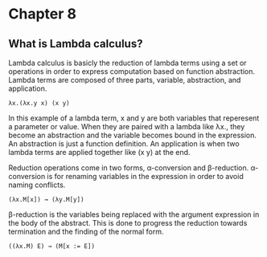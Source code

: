 # Chapter 8
## What is Lambda calculus?

Lambda calculus is basicly the reduction of lambda terms using a set or operations in order to express computation based on function abstraction. Lambda terms are composed of three parts, variable, abstraction, and application. 

`λx.(λx.y x) (x y)`

In this example of a lambda term, x and y are both variables that reperesent a parameter or value. When they are paired with a lambda like λx., they become an abstraction and the variable becomes bound in the expression. An abstraction is just a function definition. An application is when two lambda terms are applied together like (x y) at the end.

Reduction operations come in two forms, α-conversion and β-reduction. α-conversion is for renaming variables in the expression in order to avoid naming conflicts. 

`(λx.M[x]) → (λy.M[y])`

β-reduction is the variables being replaced with the argument expression in the body of the abstract. This is done to progress the reduction towards termination and the finding of the normal form.

`((λx.M) E) → (M[x := E])`
